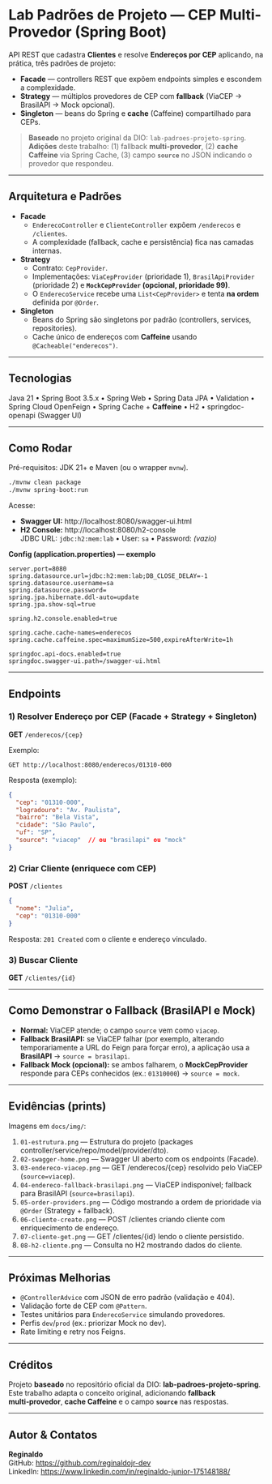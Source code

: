 # Lab Padrões de Projeto — CEP Multi-Provedor (Spring Boot)

API REST que cadastra **Clientes** e resolve **Endereços por CEP** aplicando, na prática, três padrões de projeto:

- **Facade** — controllers REST que expõem endpoints simples e escondem a complexidade.
- **Strategy** — múltiplos provedores de CEP com **fallback** (ViaCEP → BrasilAPI → Mock opcional).
- **Singleton** — beans do Spring e **cache** (Caffeine) compartilhado para CEPs.

> **Baseado** no projeto original da DIO: `lab-padroes-projeto-spring`.  
> **Adições** deste trabalho: (1) fallback **multi‑provedor**, (2) **cache Caffeine** via Spring Cache, (3) campo **`source`** no JSON indicando o provedor que respondeu.

---

## Arquitetura e Padrões

- **Facade**
  - `EnderecoController` e `ClienteController` expõem `/enderecos` e `/clientes`.
  - A complexidade (fallback, cache e persistência) fica nas camadas internas.
- **Strategy**
  - Contrato: `CepProvider`.
  - Implementações: `ViaCepProvider` (prioridade 1), `BrasilApiProvider` (prioridade 2) e **`MockCepProvider` (opcional, prioridade 99)**.
  - O `EnderecoService` recebe uma `List<CepProvider>` e tenta **na ordem** definida por `@Order`.
- **Singleton**
  - Beans do Spring são singletons por padrão (controllers, services, repositories).
  - Cache único de endereços com **Caffeine** usando `@Cacheable("enderecos")`.

---

## Tecnologias
Java 21 • Spring Boot 3.5.x • Spring Web • Spring Data JPA • Validation • Spring Cloud OpenFeign • Spring Cache + **Caffeine** • H2 • springdoc-openapi (Swagger UI)

---

## Como Rodar

Pré-requisitos: JDK 21+ e Maven (ou o wrapper `mvnw`).

```bash
./mvnw clean package
./mvnw spring-boot:run
```
Acesse:
- **Swagger UI:** http://localhost:8080/swagger-ui.html
- **H2 Console:** http://localhost:8080/h2-console  
  JDBC URL: `jdbc:h2:mem:lab` • User: `sa` • Password: *(vazio)*

**Config (application.properties) — exemplo**
```
server.port=8080
spring.datasource.url=jdbc:h2:mem:lab;DB_CLOSE_DELAY=-1
spring.datasource.username=sa
spring.datasource.password=
spring.jpa.hibernate.ddl-auto=update
spring.jpa.show-sql=true

spring.h2.console.enabled=true

spring.cache.cache-names=enderecos
spring.cache.caffeine.spec=maximumSize=500,expireAfterWrite=1h

springdoc.api-docs.enabled=true
springdoc.swagger-ui.path=/swagger-ui.html
```

---

## Endpoints

### 1) Resolver Endereço por CEP (Facade + Strategy + Singleton)
**GET** `/enderecos/{cep}`

Exemplo:
```
GET http://localhost:8080/enderecos/01310-000
```
Resposta (exemplo):
```json
{
  "cep": "01310-000",
  "logradouro": "Av. Paulista",
  "bairro": "Bela Vista",
  "cidade": "São Paulo",
  "uf": "SP",
  "source": "viacep"  // ou "brasilapi" ou "mock"
}
```

### 2) Criar Cliente (enriquece com CEP)
**POST** `/clientes`
```json
{
  "nome": "Julia",
  "cep": "01310-000"
}
```
Resposta: `201 Created` com o cliente e endereço vinculado.

### 3) Buscar Cliente
**GET** `/clientes/{id}`

---

## Como Demonstrar o Fallback (BrasilAPI e Mock)

- **Normal:** ViaCEP atende; o campo `source` vem como `viacep`.
- **Fallback BrasilAPI:** se ViaCEP falhar (por exemplo, alterando temporariamente a URL do Feign para forçar erro), a aplicação usa a **BrasilAPI** → `source = brasilapi`.
- **Fallback Mock (opcional):** se ambos falharem, o **MockCepProvider** responde para CEPs conhecidos (ex.: `01310000`) → `source = mock`.

---

## Evidências (prints)

Imagens em `docs/img/`:

1. `01-estrutura.png` — Estrutura do projeto (packages controller/service/repo/model/provider/dto).  
2. `02-swagger-home.png` — Swagger UI aberto com os endpoints (Facade).  
3. `03-endereco-viacep.png` — GET /enderecos/{cep} resolvido pelo ViaCEP (`source=viacep`).  
4. `04-endereco-fallback-brasilapi.png` — ViaCEP indisponível; fallback para BrasilAPI (`source=brasilapi`).  
5. `05-order-providers.png` — Código mostrando a ordem de prioridade via `@Order` (Strategy + fallback).  
6. `06-cliente-create.png` — POST /clientes criando cliente com enriquecimento de endereço.  
7. `07-cliente-get.png` — GET /clientes/{id} lendo o cliente persistido.  
8. `08-h2-cliente.png` — Consulta no H2 mostrando dados do cliente.


---

## Próximas Melhorias
- `@ControllerAdvice` com JSON de erro padrão (validação e 404).
- Validação forte de CEP com `@Pattern`.
- Testes unitários para `EnderecoService` simulando provedores.
- Perfis `dev`/`prod` (ex.: priorizar Mock no dev).
- Rate limiting e retry nos Feigns.

---

## Créditos
Projeto **baseado** no repositório oficial da DIO: **lab-padroes-projeto-spring**.  
Este trabalho adapta o conceito original, adicionando **fallback multi‑provedor**, **cache Caffeine** e o campo **`source`** nas respostas.

---

## Autor & Contatos

**Reginaldo**  
GitHub: https://github.com/reginaldojr-dev  
LinkedIn: https://www.linkedin.com/in/reginaldo-junior-175148188/
